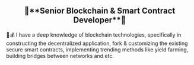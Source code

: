 <h2 align="center">🏦**Senior Blockchain & Smart Contract Developer**🏦</h2>
💱💰 I have a deep knowledge of blockchain technologies, specifically in constructing the decentralized application, fork & customizing the existing secure smart contracts, implementing trending methods like yield farming, building bridges between networks and etc.
